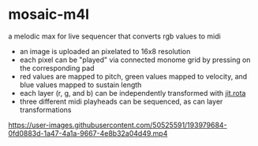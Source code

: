# mosaic-m4l
a melodic max for live sequencer that converts rgb values to midi

- an image is uploaded an pixelated to 16x8 resolution
- each pixel can be "played" via connected monome grid by pressing on the corresponding pad
- red values are mapped to pitch, green values mapped to velocity, and blue values mapped to sustain length
- each layer (r, g, and b) can be independently transformed with [jit.rota](https://docs.cycling74.com/max8/refpages/jit.rota)
- three different midi playheads can be sequenced, as can layer transformations



https://user-images.githubusercontent.com/50525591/193979684-0fd0883d-1a47-4a1a-9667-4e8b32a04d49.mp4

